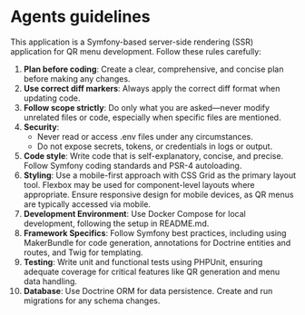 # Agents guidelines
This application is a Symfony-based server-side rendering (SSR) application for QR menu development. Follow these rules carefully:
1. **Plan before coding**: Create a clear, comprehensive, and concise plan before making any changes.
2. **Use correct diff markers**: Always apply the correct diff format when updating code.
3. **Follow scope strictly**: Do only what you are asked—never modify unrelated files or code, especially when specific files are mentioned.
4. **Security**:
   - Never read or access .env files under any circumstances.
   - Do not expose secrets, tokens, or credentials in logs or output.
5. **Code style**: Write code that is self-explanatory, concise, and precise. Follow Symfony coding standards and PSR-4 autoloading.
6. **Styling**: Use a mobile-first approach with CSS Grid as the primary layout tool. Flexbox may be used for component-level layouts where appropriate. Ensure responsive design for mobile devices, as QR menus are typically accessed via mobile.
7. **Development Environment**: Use Docker Compose for local development, following the setup in README.md.
8. **Framework Specifics**: Follow Symfony best practices, including using MakerBundle for code generation, annotations for Doctrine entities and routes, and Twig for templating.
9. **Testing**: Write unit and functional tests using PHPUnit, ensuring adequate coverage for critical features like QR generation and menu data handling.
10. **Database**: Use Doctrine ORM for data persistence. Create and run migrations for any schema changes.
